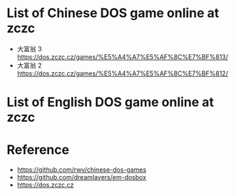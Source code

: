 # List of Chinese DOS game online at zczc
- 大富翁 3 https://dos.zczc.cz/games/%E5%A4%A7%E5%AF%8C%E7%BF%813/
- 大富翁 2 https://dos.zczc.cz/games/%E5%A4%A7%E5%AF%8C%E7%BF%812/

# List of English DOS game online at zczc


# Reference
- https://github.com/rwv/chinese-dos-games
- https://github.com/dreamlayers/em-dosbox
- https://dos.zczc.cz
